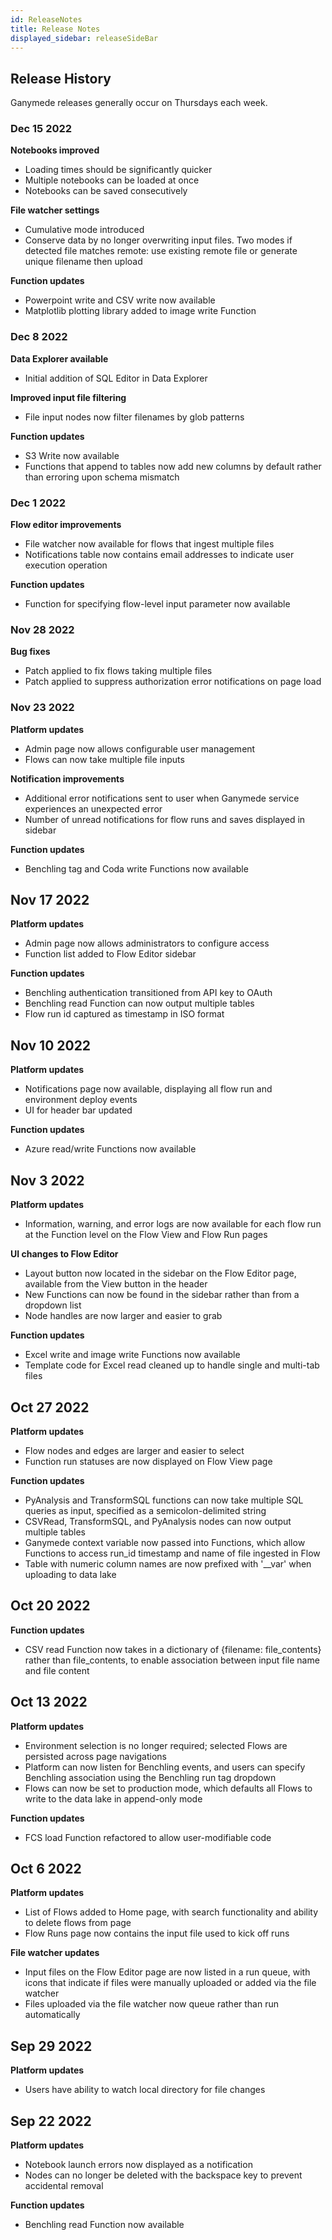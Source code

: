 ```yaml
---
id: ReleaseNotes
title: Release Notes
displayed_sidebar: releaseSideBar
---
```


## Release History

Ganymede releases generally occur on Thursdays each week.

### Dec 15 2022

**Notebooks improved**
- Loading times should be significantly quicker
- Multiple notebooks can be loaded at once
- Notebooks can be saved consecutively

**File watcher settings**
- Cumulative mode introduced
- Conserve data by no longer overwriting input files. Two modes if detected file matches remote: use existing remote file or generate unique filename then upload

**Function updates**
- Powerpoint write and CSV write now available
- Matplotlib plotting library added to image write Function

### Dec 8 2022

**Data Explorer available**
- Initial addition of SQL Editor in Data Explorer

**Improved input file filtering**
- File input nodes now filter filenames by glob patterns

**Function updates**
- S3 Write now available
- Functions that append to tables now add new columns by default rather than erroring upon schema mismatch

### Dec 1 2022

**Flow editor improvements**
- File watcher now available for flows that ingest multiple files
- Notifications table now contains email addresses to indicate user execution operation

**Function updates**
- Function for specifying flow-level input parameter now available

### Nov 28 2022

**Bug fixes**
- Patch applied to fix flows taking multiple files
- Patch applied to suppress authorization error notifications on page load

### Nov 23 2022

**Platform updates**
- Admin page now allows configurable user management
- Flows can now take multiple file inputs

**Notification improvements**
- Additional error notifications sent to user when Ganymede service experiences an unexpected error
- Number of unread notifications for flow runs and saves displayed in sidebar

**Function updates**
- Benchling tag and Coda write Functions now available

## Nov 17 2022

**Platform updates**
- Admin page now allows administrators to configure access
- Function list added to Flow Editor sidebar

**Function updates**
- Benchling authentication transitioned from API key to OAuth
- Benchling read Function can now output multiple tables
- Flow run id captured as timestamp in ISO format

## Nov 10 2022

**Platform updates**
- Notifications page now available, displaying all flow run and environment deploy events
- UI for header bar updated

**Function updates**
- Azure read/write Functions now available

## Nov 3 2022

**Platform updates**
- Information, warning, and error logs are now available for each flow run at the Function level on the Flow View and Flow Run pages

**UI changes to Flow Editor**
- Layout button now located in the sidebar on the Flow Editor page, available from the View button in the header
- New Functions can now be found in the sidebar rather than from a dropdown list
- Node handles are now larger and easier to grab

**Function updates**
- Excel write and image write Functions now available
- Template code for Excel read cleaned up to handle single and multi-tab files

## Oct 27 2022

**Platform updates**
- Flow nodes and edges are larger and easier to select
- Function run statuses are now displayed on Flow View page

**Function updates**
- PyAnalysis and TransformSQL functions can now take multiple SQL queries as input, specified as a semicolon-delimited string
- CSVRead, TransformSQL, and PyAnalysis nodes can now output multiple tables
- Ganymede context variable now passed into Functions, which allow Functions to access run_id timestamp and name of file ingested in Flow
- Table with numeric column names are now prefixed with '__var' when uploading to data lake

## Oct 20 2022

**Function updates**
- CSV read Function now takes in a dictionary of {filename: file_contents} rather than file_contents, to enable association between input file name and file content

## Oct 13 2022

**Platform updates**
- Environment selection is no longer required; selected Flows are persisted across page navigations
- Platform can now listen for Benchling events, and users can specify Benchling association using the Benchling run tag dropdown
- Flows can now be set to production mode, which defaults all Flows to write to the data lake in append-only mode

**Function updates**
- FCS load Function refactored to allow user-modifiable code

## Oct 6 2022

**Platform updates**
- List of Flows added to Home page, with search functionality and ability to delete flows from page
- Flow Runs page now contains the input file used to kick off runs

**File watcher updates**
- Input files on the Flow Editor page are now listed in a run queue, with icons that indicate if files were manually uploaded or added via the file watcher
- Files uploaded via the file watcher now queue rather than run automatically

## Sep 29 2022

**Platform updates**
- Users have ability to watch local directory for file changes

## Sep 22 2022

**Platform updates**
- Notebook launch errors now displayed as a notification
- Nodes can no longer be deleted with the backspace key to prevent accidental removal

**Function updates**
- Benchling read Function now available

